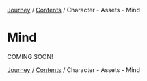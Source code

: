 [Journey](/wiki.md) / [Contents](/wiki/index.md) / Character - Assets - Mind

# Mind
COMING SOON!

[Journey](/wiki.md) / [Contents](/wiki/index.md) / Character - Assets - Mind